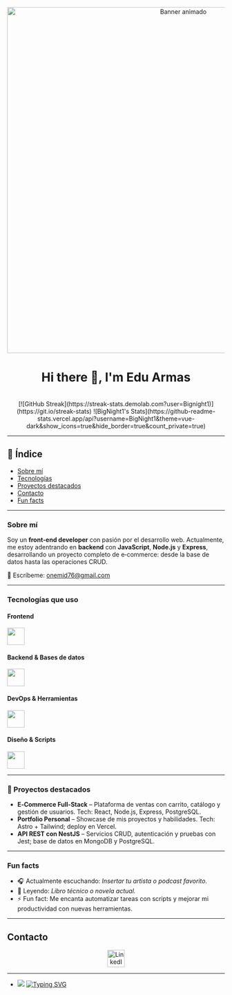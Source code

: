 <div align="center">
  <!-- Banner animado -->
  <img src="https://tuservidor/banner.gif" width="800" alt="Banner animado" />
  
  <h1>Hi there 👋, I'm Edu Armas</h1>
  
  <!-- Estadísticas y badges -->
  <br />
[![GitHub Streak](https://streak-stats.demolab.com?user=Bignight1)](https://git.io/streak-stats)  
![BigNight1's Stats](https://github-readme-stats.vercel.app/api?username=BigNight1&theme=vue-dark&show_icons=true&hide_border=true&count_private=true)
</div>

---

## 🧭 Índice
- [Sobre mí](#sobre-mí)
- [Tecnologías](#tecnologías)
- [Proyectos destacados](#proyectos-destacados)
- [Contacto](#contacto)
- [Fun facts](#fun-facts)

---

### Sobre mí
Soy un **front‑end developer** con pasión por el desarrollo web. Actualmente, me estoy adentrando en **backend** con **JavaScript**, **Node.js** y **Express**, desarrollando un proyecto completo de e‑commerce: desde la base de datos hasta las operaciones CRUD.

📧 Escríbeme: [onemid76@gmail.com](mailto:onemid76@gmail.com)

---

### Tecnologías que uso

#### Frontend
<img src="https://skillicons.dev/icons?i=html,css,tailwind,js,ts,react,nextjs,astro,vite" height="40" />

#### Backend & Bases de datos
<img src="https://skillicons.dev/icons?i=nodejs,express,nestjs,postgres,sqlite,mongodb,postman" height="40" />

#### DevOps & Herramientas
<img src="https://skillicons.dev/icons?i=docker,vercel,cloudflare,gcp,firebase,linux,git,github,vscode" height="40" />

#### Diseño & Scripts
<img src="https://skillicons.dev/icons?i=figma,md,bash,powershell" height="40" />

---

### 🚀 Proyectos destacados

- **E‑Commerce Full‑Stack** – Plataforma de ventas con carrito, catálogo y gestión de usuarios. Tech: React, Node.js, Express, PostgreSQL.
- **Portfolio Personal** – Showcase de mis proyectos y habilidades. Tech: Astro + Tailwind; deploy en Vercel.
- **API REST con NestJS** – Servicios CRUD, autenticación y pruebas con Jest; base de datos en MongoDB y PostgreSQL.

---

### Fun facts
- 🎧 Actualmente escuchando: *Insertar tu artista o podcast favorito.*
- 📘 Leyendo: *Libro técnico o novela actual.*
- ⚡ Fun fact: Me encanta automatizar tareas con scripts y mejorar mi productividad con nuevas herramientas.

---

## Contacto
<div align="center">
  <a href="https://www.linkedin.com/in/edu-armas-1a4b16260/" target="_blank">
    <img src="https://skillicons.dev/icons?i=linkedin" height="40" alt="LinkedIn" />
  </a>
</div>

---

- <a href="https://u8views.com/github/BigNight1"><img src="https://u8views.com/api/v1/github/profiles/104038912/views/day-week-month-total-count.svg"></a>
<a href="https://git.io/typing-svg"><img src="https://readme-typing-svg.herokuapp.com?font=Fira+Code&pause=1000&width=435&lines=Let's+always+support+each+other." alt="Typing SVG" /></a>

